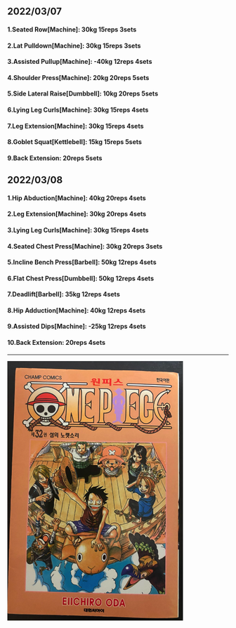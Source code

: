 ## 2022/03/07
#### 1.Seated Row\[Machine]: 30kg 15reps 3sets
#### 2.Lat Pulldown\[Machine\]: 30kg 15reps 3sets
#### 3.Assisted Pullup\[Machine\]: -40kg 12reps 4sets
#### 4.Shoulder Press\[Machine\]: 20kg 20reps 5sets
#### 5.Side Lateral Raise\[Dumbbell\]: 10kg 20reps 5sets
#### 6.Lying Leg Curls\[Machine\]: 30kg 15reps 4sets
#### 7.Leg Extension\[Machine]: 30kg 15reps 4sets
#### 8.Goblet Squat\[Kettlebell\]: 15kg 15reps 5sets
#### 9.Back Extension: 20reps 5sets

## 2022/03/08
#### 1.Hip Abduction\[Machine\]: 40kg 20reps 4sets
#### 2.Leg Extension\[Machine]: 30kg 20reps 4sets
#### 3.Lying Leg Curls\[Machine\]: 30kg 15reps 4sets
#### 4.Seated Chest Press\[Machine\]: 30kg 20reps 3sets
#### 5.Incline Bench Press\[Barbell\]: 50kg 12reps 4sets 
#### 6.Flat Chest Press\[Dumbbell\]: 50kg 12reps 4sets
#### 7.Deadlift\[Barbell\]: 35kg 12reps 4sets
#### 8.Hip Adduction\[Machine\]: 40kg 12reps 4sets
#### 9.Assisted Dips\[Machine\]: -25kg 12reps 4sets
#### 10.Back Extension: 20reps 4sets

---

<img src='./_resources/__032.png' width='400px' />
